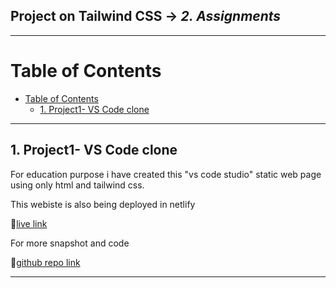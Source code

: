 ## Project on Tailwind CSS -> <em>2. Assignments</em>

<hr/>

# Table of Contents
- [Table of Contents](#table-of-contents)
  - [1. Project1- VS Code clone](#1-project1--vs-code-clone)

<hr/>

## 1. Project1- VS Code clone

For education purpose i have created this "vs code studio" static web page using only html and tailwind css.

This webiste is also being deployed in netlify

🚀[live link](https://codevisualstudio.netlify.app/)

For more snapshot and code 

🔗[github repo link](./01.%20Project1-%20VscodeClone/)

<hr/>